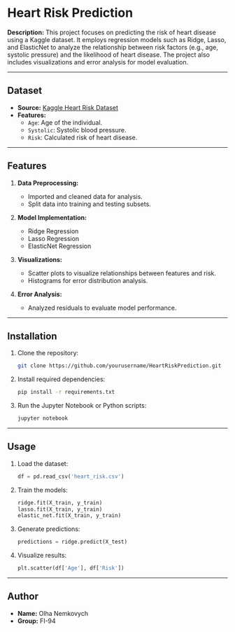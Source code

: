 # Heart Risk Prediction

**Description:**
This project focuses on predicting the risk of heart disease using a Kaggle dataset. It employs regression models such as Ridge, Lasso, and ElasticNet to analyze the relationship between risk factors (e.g., age, systolic pressure) and the likelihood of heart disease. The project also includes visualizations and error analysis for model evaluation.

---

## Dataset

- **Source:** [Kaggle Heart Risk Dataset](https://www.kaggle.com/datasets/mokar20)
- **Features:**
  - `Age`: Age of the individual.
  - `Systolic`: Systolic blood pressure.
  - `Risk`: Calculated risk of heart disease.

---

## Features

1. **Data Preprocessing:**
   - Imported and cleaned data for analysis.
   - Split data into training and testing subsets.

2. **Model Implementation:**
   - Ridge Regression
   - Lasso Regression
   - ElasticNet Regression

3. **Visualizations:**
   - Scatter plots to visualize relationships between features and risk.
   - Histograms for error distribution analysis.

4. **Error Analysis:**
   - Analyzed residuals to evaluate model performance.

---

## Installation

1. Clone the repository:
   ```bash
   git clone https://github.com/yourusername/HeartRiskPrediction.git
   ```
2. Install required dependencies:
   ```bash
   pip install -r requirements.txt
   ```
3. Run the Jupyter Notebook or Python scripts:
   ```bash
   jupyter notebook
   ```

---

## Usage

1. Load the dataset:
   ```python
   df = pd.read_csv('heart_risk.csv')
   ```
2. Train the models:
   ```python
   ridge.fit(X_train, y_train)
   lasso.fit(X_train, y_train)
   elastic_net.fit(X_train, y_train)
   ```
3. Generate predictions:
   ```python
   predictions = ridge.predict(X_test)
   ```
4. Visualize results:
   ```python
   plt.scatter(df['Age'], df['Risk'])
   ```

---

## Author

- **Name:** Olha Nemkovych
- **Group:** FI-94
